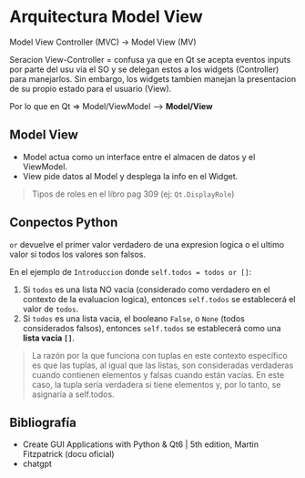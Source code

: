 # Arquitectura Model View

Model View Controller (MVC) -> Model View (MV)

Seracion View-Controller = confusa ya que 
en Qt se acepta eventos inputs por parte del usu
via el SO y se delegan estos a los 
widgets (Controller) para manejarlos. Sin embargo,
los widgets tambien manejan la presentacion
de su propio estado para el usuario (View).

Por lo que en Qt => Model/ViewModel --> **Model/View**

## Model View

* Model actua como un 
interface entre el almacen de datos
y el ViewModel.
* View pide datos al Model y desplega
la info en el Widget.

> Tipos de roles en el libro pag 309 (ej: `Qt.DisplayRole`)

## Conpectos Python

`or` devuelve el primer
valor verdadero de una expresion
logica o el ultimo valor si todos
los valores son falsos.

En el ejemplo de `Introduccion`
donde `self.todos = todos or []`:
1. Si `todos` es una lista NO vacia
   (considerado como verdadero en el contexto
    de la evaluacion logica), entonces
`self.todos` se establecerá el valor
de `todos`. 
2. Si `todos` es una lista vacia, el booleano
`False`, o `None` (todos considerados falsos),
entonces `self.todos` se establecerá como
una **lista vacia `[]`**.

> La razón por la que funciona con tuplas 
> en este contexto específico es que las 
> tuplas, al igual que las listas, 
> son consideradas verdaderas cuando 
> contienen elementos y falsas cuando 
> están vacías. En este caso, 
> la tupla sería verdadera si tiene 
> elementos y, por lo tanto, 
> se asignaría a self.todos.


## Bibliografía
* Create GUI Applications with Python & Qt6 
| 5th edition, Martin Fitzpatrick (docu oficial)
* chatgpt